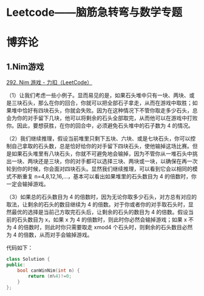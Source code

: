 # Leetcode——脑筋急转弯与数学专题



# 博弈论

## 1.Nim游戏

[292. Nim 游戏 - 力扣（LeetCode）](https://leetcode.cn/problems/nim-game/?envType=problem-list-v2&envId=brainteaser)

（1）让我们考虑一些小例子。显而易见的是，如果石头堆中只有一块、两块、或是三块石头，那么在你的回合，你就可以把全部石子拿走，从而在游戏中取胜；如果堆中恰好有四块石头，你就会失败。因为在这种情况下不管你取走多少石头，总会为你的对手留下几块，他可以将剩余的石头全部取完，从而他可以在游戏中打败你。因此，要想获胜，在你的回合中，必须避免石头堆中的石子数为 4 的情况。

（2）我们继续推理，假设当前堆里只剩下五块、六块、或是七块石头，你可以控制自己拿取的石头数，总是恰好给你的对手留下四块石头，使他输掉这场比赛。但是如果石头堆里有八块石头，你就不可避免地会输掉，因为不管你从一堆石头中挑出一块、两块还是三块，你的对手都可以选择三块、两块或一块，以确保在再一次轮到你的时候，你会面对四块石头。显然我们继续推理，可以看到它会以相同的模式不断重复 n=4,8,12,16,…，基本可以看出如果堆里的石头数目为 4 的倍数时，你一定会输掉游戏。

（3）如果总的石头数目为 4 的倍数时，因为无论你取多少石头，对方总有对应的取法，让剩余的石头的数目继续为 4 的倍数。对于你或者你的对手取石头时，显然最优的选择是当前己方取完石头后，让剩余的石头的数目为 4 的倍数。假设当前的石头数目为 x，如果 x 为 4 的倍数时，则此时你必然会输掉游戏；如果 x 不为 4 的倍数时，则此时你只需要取走 xmod4 个石头时，则剩余的石头数目必然为 4 的倍数，从而对手会输掉游戏。

代码如下：

```c++
class Solution {
public:
    bool canWinNim(int n) {
        return (n%4)!=0;
    }
};
```

